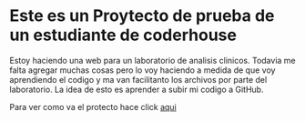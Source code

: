 # Este es un Proytecto de prueba de un estudiante de coderhouse
Estoy haciendo una web para un laboratorio de analisis clinicos. Todavia me falta agregar muchas cosas pero lo voy haciendo a medida de que voy aprendiendo el codigo y ma van facilitanto los archivos por parte del laboratorio.
La idea de esto es aprender a subir mi codigo a GitHub.

Para ver como va el protecto hace click [aqui](https://juanoauil.github.io/proyecto-de-laboratorio/)